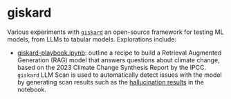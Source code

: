 # giskard
Various experiments with [`giskard`](https://docs.giskard.ai/) an open-source framework for testing ML models, from LLMs to tabular models.  Explorations include:

* [giskard-playbook.ipynb](giskard-playbook.ipynb): outline a recipe to build a Retrieval Augmented Generation (RAG) model that answers questions about climate change, based on the 2023 Climate Change Synthesis Report by the IPCC. `giskard` LLM Scan is used to automatically detect issues with the model by generating scan results such as the [hallucination results](https://htmlpreview.github.io/?https://github.com/malminhas/giskard/blob/main/hallucination_results.html) in the notebook.

